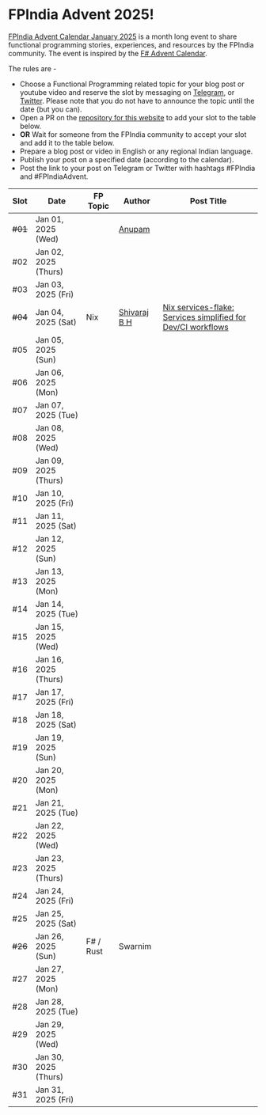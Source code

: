 # FPIndia Advent 2025!

[FPIndia Advent Calendar January 2025](advent/2025.html) is a month long event to share functional programming stories, experiences, and resources by the FPIndia community. The event is inspired by the [F# Advent Calendar](https://sergeytihon.com/2024/10/26/f-advent-calendar-in-english-2024/).

The rules are -

  - Choose a Functional Programming related topic for your blog post or youtube video and reserve the slot by messaging on [Telegram](https://t.me/fpncr), or [Twitter](https://x.com/functionalindia). Please note that you do not have to announce the topic until the date (but you can).
  - Open a PR on the [repository for this website](https://github.com/fpindia/fpindia-site) to add your slot to the table below.
  - **OR** Wait for someone from the FPIndia community to accept your slot and add it to the table below.
  - Prepare a blog post or video in English or any regional Indian language.
  - Publish your post on a specified date (according to the calendar).
  - Post the link to your post on Telegram or Twitter with hashtags <a>#FPIndia</a> and <a>#FPIndiaAdvent</a>.


| Slot       | Date                 | FP Topic   | Author    | Post Title |
| ---------- | -------------------- | ---------- | --------- | ---------- |
| <s>#01</s> | Jan 01, 2025 (Wed)   |            | [Anupam](https://social.id1.in/@aj) | |
| #02        | Jan 02, 2025 (Thurs) |            |           |            |
| #03        | Jan 03, 2025 (Fri)   |            |           |            |
| <s>#04</s> | Jan 04, 2025 (Sat)   | Nix        | [Shivaraj B H](https://x.com/shivaraj_bh_) | [Nix services-flake: Services simplified for Dev/CI workflows](https://hasgeek.com/fpindia/shivaraj-talks-about-about-nix-service-flake/) |
| #05        | Jan 05, 2025 (Sun)   |            |           |            |
| #06        | Jan 06, 2025 (Mon)   |            |           |            |
| #07        | Jan 07, 2025 (Tue)   |            |           |            |
| #08        | Jan 08, 2025 (Wed)   |            |           |            |
| #09        | Jan 09, 2025 (Thurs) |            |           |            |
| #10        | Jan 10, 2025 (Fri)   |            |           |            |
| #11        | Jan 11, 2025 (Sat)   |            |           |            |
| #12        | Jan 12, 2025 (Sun)   |            |           |            |
| #13        | Jan 13, 2025 (Mon)   |            |           |            |
| #14        | Jan 14, 2025 (Tue)   |            |           |            |
| #15        | Jan 15, 2025 (Wed)   |            |           |            |
| #16        | Jan 16, 2025 (Thurs) |            |           |            |
| #17        | Jan 17, 2025 (Fri)   |            |           |            |
| #18        | Jan 18, 2025 (Sat)   |            |           |            |
| #19        | Jan 19, 2025 (Sun)   |            |           |            |
| #20        | Jan 20, 2025 (Mon)   |            |           |            |
| #21        | Jan 21, 2025 (Tue)   |            |           |            |
| #22        | Jan 22, 2025 (Wed)   |            |           |            |
| #23        | Jan 23, 2025 (Thurs) |            |           |            |
| #24        | Jan 24, 2025 (Fri)   |            |           |            |
| #25        | Jan 25, 2025 (Sat)   |            |           |            |
| <s>#26</s> | Jan 26, 2025 (Sun)   | F# / Rust  | Swarnim   |            |
| #27        | Jan 27, 2025 (Mon)   |            |           |            |
| #28        | Jan 28, 2025 (Tue)   |            |           |            |
| #29        | Jan 29, 2025 (Wed)   |            |           |            |
| #30        | Jan 30, 2025 (Thurs) |            |           |            |
| #31        | Jan 31, 2025 (Fri)   |            |           |            |

